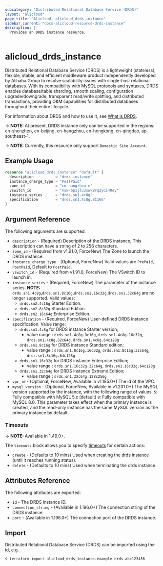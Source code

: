 ```yaml
---
subcategory: "Distributed Relational Database Service (DRDS)"
layout: "alicloud"
page_title: "Alicloud: alicloud_drds_instance"
sidebar_current: "docs-alicloud-resource-drds-instance"
description: |-
  Provides an DRDS instance resource.
---
```


# alicloud\_drds\_instance

Distributed Relational Database Service (DRDS) is a lightweight (stateless), flexible, stable, and efficient middleware product independently developed by Alibaba Group to resolve scalability issues with single-host relational databases.
With its compatibility with MySQL protocols and syntaxes, DRDS enables database/table sharding, smooth scaling, configuration upgrade/downgrade,
transparent read/write splitting, and distributed transactions, providing O&M capabilities for distributed databases throughout their entire lifecycle.

For information about DRDS and how to use it, see [What is DRDS](https://www.alibabacloud.com/help/product/29657.htm).

-> **NOTE:** At present, DRDS instance only can be supported in the regions: cn-shenzhen, cn-beijing, cn-hangzhou, cn-hongkong, cn-qingdao, ap-southeast-1.

-> **NOTE:** Currently, this resource only support `Domestic Site Account`.

## Example Usage

```terraform
resource "alicloud_drds_instance" "default" {
  description          = "drds instance"
  instance_charge_type = "PostPaid"
  zone_id              = "cn-hangzhou-e"
  vswitch_id           = "vsw-bp1jlu3swk8rq2yoi40ey"
  instance_series      = "drds.sn1.4c8g"
  specification        = "drds.sn1.4c8g.8C16G"
}
```

## Argument Reference

The following arguments are supported:

* `description` - (Required) Description of the DRDS instance, This description can have a string of 2 to 256 characters.
* `zone_id` - (Required from v1.91.0, ForceNew) The Zone to launch the DRDS instance.
* `instance_charge_type` - (Optional, ForceNew) Valid values are `PrePaid`, `PostPaid`, Default to `PostPaid`.
* `vswitch_id` - (Required from v1.91.0, ForceNew) The VSwitch ID to launch in.
* `instance_series` - (Required, ForceNew) The parameter of the instance series. **NOTE:**  `drds.sn1.4c8g`,`drds.sn1.8c16g`,`drds.sn1.16c32g`,`drds.sn1.32c64g` are no longer supported. Valid values:
    - `drds.sn2.4c16g` Starter Edition.
    - `drds.sn2.8c32g` Standard Edition.
    - `drds.sn2.16c64g` Enterprise Edition.
* `specification` - (Required, ForceNew) User-defined DRDS instance specification. Value range:
    - `drds.sn1.4c8g` for DRDS instance Starter version; 
        - value range : `drds.sn1.4c8g.8c16g`, `drds.sn1.4c8g.16c32g`, `drds.sn1.4c8g.32c64g`, `drds.sn1.4c8g.64c128g`
    - `drds.sn1.8c16g` for DRDS instance Standard edition;
        - value range : `drds.sn1.8c16g.16c32g`, `drds.sn1.8c16g.32c64g`, `drds.sn1.8c16g.64c128g`
    - `drds.sn1.16c32g` for DRDS instance Enterprise Edition;
        - value range : `drds.sn1.16c32g.32c64g`, `drds.sn1.16c32g.64c128g`
    - `drds.sn1.32c64g` for DRDS instance Extreme Edition;
        - value range : `drds.sn1.32c64g.128c256g`
* `vpc_id` - (Optional, ForceNew, Available in v1.185.0+) The id of the VPC.
* `mysql_version` - (Optional, ForceNew, Available in v1.201.0+) The MySQL version supported by the instance, with the following range of values. `5`: Fully compatible with MySQL 5.x (default) `8`: Fully compatible with MySQL 8.0. This parameter takes effect when the primary instance is created, and the read-only instance has the same MySQL version as the primary instance by default.
       
### Timeouts

-> **NOTE:** Available in 1.49.0+.

The `timeouts` block allows you to specify [timeouts](https://www.terraform.io/docs/configuration-0-11/resources.html#timeouts) for certain actions:

* `create` - (Defaults to 10 mins) Used when creating the drds instance (until it reaches running status). 
* `delete` - (Defaults to 10 mins) Used when terminating the drds instance. 
       
       
## Attributes Reference

The following attributes are exported:

* `id` - The DRDS instance ID.
* `connection_string` - (Available in 1.196.0+) The connection string of the DRDS instance.
* `port` - (Available in 1.196.0+) The connection port of the DRDS instance.


## Import

Distributed Relational Database Service (DRDS) can be imported using the id, e.g.

```shell
$ terraform import alicloud_drds_instance.example drds-abc123456
```
